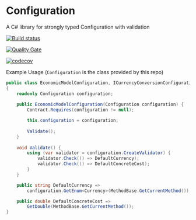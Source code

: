 # Configuration

A C# library for strongly typed Configuration with validation

[![Build status](https://ci.appveyor.com/api/projects/status/oujy1v19iwdba8e5?svg=true)](https://ci.appveyor.com/project/RESSoftwareTeam/configuration)

[![Quality Gate](https://sonarqube.com/api/badges/gate?key=res.configuration)](https://sonarqube.com/dashboard/index/res.configuration)

[![codecov](https://codecov.io/gh/resgroup/configuration/branch/master/graph/badge.svg)](https://codecov.io/gh/resgroup/configuration)

Example Usage (`Configuration` is the class provided by this repo)

```csharp
public class EconomicModelConfiguration, ICurrencyConversionConfiguration, IConcreteCostConfiguration 
{
    readonly Configuration configuration;
    
    public EconomicModelConfiguration(Configuration configuration) {
        Contract.Requires(configuration != null);

        this.configuration = configuration;
    
        Validate();
    }
    
    void Validate() {
        using (var validator = configuration.CreateValidator) {
            validator.Check(() => DefaultCurrency);
            validator.Check(() => DefaultConcreteCost);
        }
    }

    public string DefaultCurrency => 
        configuration.GetEnum<Currency>(MethodBase.GetCurrentMethod());

    public double DefaultConcreteCost => 
        GetDouble(MethodBase.GetCurrentMethod());
}
```